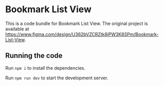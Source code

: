 
  # Bookmark List View

  This is a code bundle for Bookmark List View. The original project is available at https://www.figma.com/design/U362bVZCRZtk8jPW3K8SPm/Bookmark-List-View.

  ## Running the code

  Run `npm i` to install the dependencies.

  Run `npm run dev` to start the development server.
  